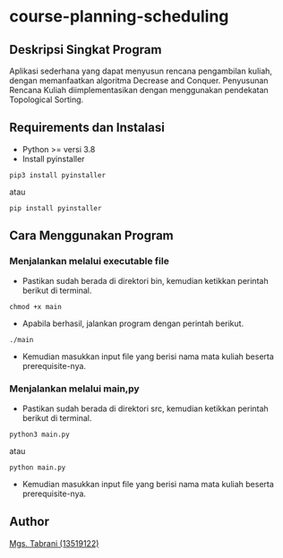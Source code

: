 # course-planning-scheduling
## Deskripsi Singkat Program
Aplikasi sederhana yang dapat menyusun
rencana pengambilan kuliah, dengan memanfaatkan algoritma Decrease and Conquer. Penyusunan
Rencana Kuliah diimplementasikan dengan menggunakan pendekatan Topological Sorting.
## Requirements dan Instalasi
- Python >= versi 3.8
- Install pyinstaller
```
pip3 install pyinstaller
```
atau
```
pip install pyinstaller
```
## Cara Menggunakan Program
### Menjalankan melalui executable file
- Pastikan sudah berada di direktori bin, kemudian ketikkan perintah berikut di terminal.
```
chmod +x main
```
- Apabila berhasil, jalankan program dengan perintah berikut.
```
./main
```
- Kemudian masukkan input file yang berisi nama mata kuliah beserta prerequisite-nya.
### Menjalankan melalui main,py
- Pastikan sudah berada di direktori src, kemudian ketikkan perintah berikut di terminal.
```
python3 main.py
```
atau
```
python main.py
```
- Kemudian masukkan input file yang berisi nama mata kuliah beserta prerequisite-nya.
## Author
[Mgs. Tabrani (13519122)](https://github.com/mgstabrani)
